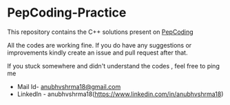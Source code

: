 # PepCoding-Practice
This repository contains the C++ solutions present on [PepCoding](https://www.pepcoding.com/resources/online-java-foundation)

All the codes are working fine. If you do have any suggestions or improvements kindly create an issue and pull request after that.

If you stuck somewhere and didn't understand the codes , feel free to ping me 
- Mail Id- anubhvshrma18@gmail.com
- LinkedIn - anubhvshrma18(https://www.linkedin.com/in/anubhvshrma18)
